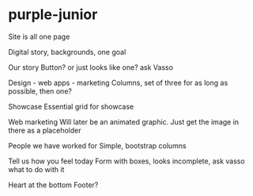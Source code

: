 # purple-junior

Site is all one page

Digital story, backgrounds, one goal

Our story
	Button? or just looks like one? ask Vasso

Design - web apps - marketing
	Columns, set of three for as long as possible, then one?


Showcase
	Essential grid for showcase

Web marketing
	Will later be an animated graphic.
	Just get the image in there as a placeholder

People we have worked for
	Simple, bootstrap columns

Tell us how you feel today
	Form with boxes, looks incomplete, ask vasso what to do with it

Heart at the bottom
	Footer?

